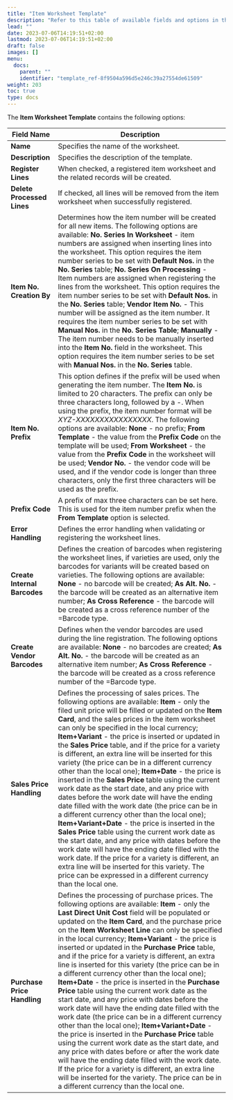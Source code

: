 ```yaml
---
title: "Item Worksheet Template"
description: "Refer to this table of available fields and options in the Item Worksheet Template administrative section."
lead: ""
date: 2023-07-06T14:19:51+02:00
lastmod: 2023-07-06T14:19:51+02:00
draft: false
images: []
menu:
  docs:
    parent: ""
    identifier: "template_ref-8f9504a596d5e246c39a27554de61509"
weight: 203
toc: true
type: docs
---
```


The **Item Worksheet Template** contains the following options: 

| Field Name      | Description |
| ----------- | ----------- |
| **Name**  | Specifies the name of the worksheet. |
| **Description** | Specifies the description of the template. | 
| **Register Lines** | When checked, a registered item worksheet and the related records will be created. | 
| **Delete Processed Lines** | If checked, all lines will be removed from the item worksheet when successfully registered. | 
| **Item No. Creation By** | Determines how the item number will be created for all new items. The following options are available: **No. Series In Worksheet** - item numbers are assigned when inserting lines into the worksheet. This option requires the item number series to be set with **Default Nos.** in the **No. Series** table; **No. Series On Processing** - Item numbers are assigned when registering the lines from the worksheet. This option requires the item number series to be set with **Default Nos.** in the **No. Series** table; **Vendor Item No.** - This number will be assigned as the item number. It requires the item number series to be set with **Manual Nos.** in the **No. Series Table**; **Manually** - The item number needs to be manually inserted into the **Item No.** field in the worksheet. This option requires the item number series to be set with **Manual Nos.** in the **No. Series** table. |
| **Item No. Prefix** | This option defines if the prefix will be used when generating the item number. The **Item No.** is limited to 20 characters. The prefix can only be three characters long, followed by a *-*. When using the prefix, the item number format will be *XYZ-XXXXXXXXXXXXXXXX*. The following options are available: **None** - no prefix; **From Template** - the value from the **Prefix Code** on the template will be used; **From Worksheet** - the value from the **Prefix Code** in the worksheet will be used; **Vendor No.** - the vendor code will be used, and if the vendor code is longer than three characters, only the first three characters will be used as the prefix. | 
| **Prefix Code** | A prefix of max three characters can be set here. This is used for the item number prefix when the **From Template** option is selected. | 
| **Error Handling** | Defines the error handling when validating or registering the worksheet lines. |
| **Create Internal Barcodes** | Defines the creation of barcodes when registering the worksheet lines, if varieties are used, only the barcodes for variants will be created based on varieties. The following options are available: **None** - no barcode will be created; **As Alt. No.** - the barcode will be created as an alternative item number; **As Cross Reference** - the barcode will be created as a cross reference number of the =Barcode type. | 
| **Create Vendor Barcodes** | Defines when the vendor barcodes are used during the line registration. The following options are available: **None** - no barcodes are created; **As Alt. No.** - the barcode will be created as an alternative item number; **As Cross Reference** - the barcode will be created as a cross reference number of the =Barcode type. |
| **Sales Price Handling** | Defines the processing of sales prices. The following options are available: **Item** - only the filed unit price will be filled or updated on the **Item Card**, and the sales prices in the item worksheet can only be specified in the local currency; **Item+Variant** - the price is inserted or updated in the **Sales Price** table, and if the price for a variety is different, an extra line will be inserted for this variety (the price can be in a different currency other than the local one); **Item+Date** - the price is inserted in the **Sales Price** table using the current work date as the start date, and any price with dates before the work date will have the ending date filled with the work date (the price can be in a different currency other than the local one); **Item+Variant+Date** - the price is inserted in the **Sales Price** table using the current work date as the start date, and any price with dates before the work date will have the ending date filled with the work date. If the price for a variety is different, an extra line will be inserted for this variety. The price can be expressed in a different currency than the local one. |
| **Purchase Price Handling** | Defines the processing of purchase prices. The following options are available: **Item** - only the **Last Direct Unit Cost** field will be populated or updated on the **Item Card**, and the purchase price on the **Item Worksheet Line** can only be specified in the local currency; **Item+Variant** - the price is inserted or updated in the **Purchase Price** table, and if the price for a variety is different, an extra line is inserted for this variety (the price can be in a different currency other than the local one); **Item+Date** - the price is inserted in the **Purchase Price** table using the current work date as the start date, and any price with dates before the work date will have the ending date filled with the work date (the price can be in a different currency other than the local one); **Item+Variant+Date** - the price is inserted in the **Purchase Price** table using the current work date as the start date, and any price with dates before or after the work date will have the ending date filled with the work date. If the price for a variety is different, an extra line will be inserted for the variety. The price can be in a different currency than the local one. |
